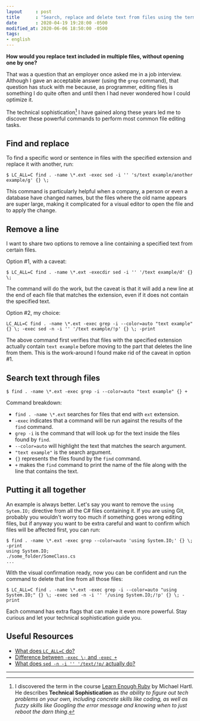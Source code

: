 ```yaml
---
layout     : post
title      : "Search, replace and delete text from files using the terminal in OS X"
date       : 2020-04-19 19:28:00 -0500
modified_at: 2020-06-06 18:50:00 -0500
tags:
- english
---
```


**How would you replace text included in multiple files, without opening one by one?**

That was a question that an employer once asked me in a job interview. Although I gave an acceptable answer (using the `grep` command), that question has stuck with me because, as programmer, editing files is something I do quite often and until then I had never wondered how I could optimize it.

The technical sophistication[^1] I have gained along these years led me to discover these powerful commands to perform most common file editing tasks.

## Find and replace

To find a specific word or sentence in files with the specified extension and replace it with another, run:

```shell
$ LC_ALL=C find . -name \*.ext -exec sed -i '' 's/text example/another example/g' {} \;
```

This command is particularly helpful when a company, a person or even a database have changed names, but the files where the old name appears are super large, making it complicated for a visual editor to open the file and to apply the change.

## Remove a line

I want to share two options to remove a line containing a specified text from certain files.

Option #1, with a caveat:

```shell
$ LC_ALL=C find . -name \*.ext -execdir sed -i '' '/text example/d' {} \;
```

The command will do the work, but the caveat is that it will add a new line at the end of each file that matches the extension, even if it does not contain the specified text.

Option #2, my choice:

```shell
LC_ALL=C find . -name \*.ext -exec grep -i --color=auto "text example" {} \; -exec sed -n -i '' '/text example/!p' {} \; -print
```

The above command first verifies that files with the specified extension actually contain `text example` before moving to the part that deletes the line from them. This is the work-around I found make rid of the caveat in option #1.

## Search text through files

```shell
$ find . -name \*.ext -exec grep -i --color=auto "text example" {} +
```

Command breakdown:
- `find . -name \*.ext` searches for files that end with `ext` extension.
- `-exec` indicates that a command will be run against the results of the `find` command.
- `grep -i` is the command that will look up for the text inside the files found by `find`.
- `--color=auto` will highlight the text that matches the search argument.
- `"text example"` is the search argument.
- `{}` represents the files found by the `find` command.
- `+` makes the `find` command to print the name of the file along with the line that contains the text.

## Putting it all together

An example is always better. Let's say you want to remove the `using Sytem.IO;` directive from all the C# files containing it. If you are using Git, probably you wouldn't worry too much if something goes wrong editing files, but if anyway you want to be extra careful and want to confirm which files will be affected first, you can run:

```shell
$ find . -name \*.ext -exec grep --color=auto 'using System.IO;' {} \; -print
using System.IO;
./some_folder/SomeClass.cs
...
```

With the visual confirmation ready, now you can be confident and run the command to delete that line from all those files:

```shell
$ LC_ALL=C find . -name \*.ext -exec grep -i --color=auto "using System.IO;" {} \; -exec sed -n -i '' '/using System.IO;/!p' {} \; -print
```

Each command has extra flags that can make it even more powerful. Stay curious and let your technical sophistication guide you.

## Useful Resources

- [What does `LC_ALL=C` do?](https://unix.stackexchange.com/a/87748)
- [Difference between `-exec \;` and `-exec +`](https://unix.stackexchange.com/a/202392)
- [What does `sed -n -i '' '/text/!p/` actually do?](https://stackoverflow.com/questions/5410757/how-to-delete-from-a-text-file-all-lines-that-contain-a-specific-string/5410784#comment34621094_5413132)


---
[^1]: I discovered the term in the course [Learn Enough Ruby](https://www.learnenough.com/ruby) by Michael Hartl. He describes **Technical Sophistication** as *the ability to figure out tech problems on your own, including concrete skills like coding, as well as fuzzy skills like Googling the error message and knowing when to just reboot the darn thing*.

